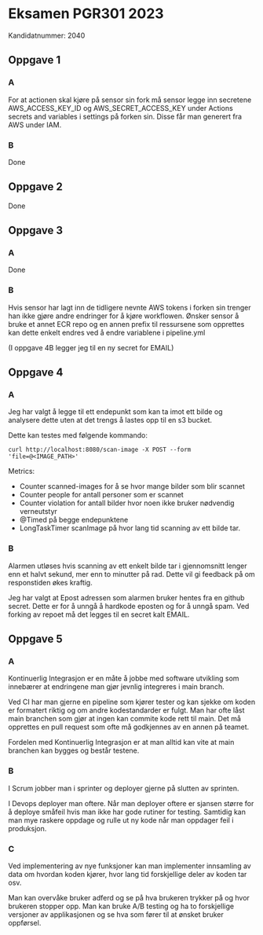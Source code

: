 ﻿# Eksamen PGR301 2023
Kandidatnummer: 2040

## Oppgave 1
### A

For at actionen skal kjøre på sensor sin fork må sensor legge inn secretene AWS_ACCESS_KEY_ID og AWS_SECRET_ACCESS_KEY
under Actions secrets and variables i settings på forken sin. Disse får man generert fra AWS under IAM.

### B
Done

## Oppgave 2
Done

## Oppgave 3
### A
Done

### B

Hvis sensor har lagt inn de tidligere nevnte AWS tokens i forken sin trenger han ikke gjøre andre endringer for å kjøre
workflowen. Ønsker sensor å bruke et annet ECR repo og en annen prefix til ressursene som opprettes kan dette enkelt
endres ved å endre variablene i pipeline.yml

(I oppgave 4B legger jeg til en ny secret for EMAIL)

## Oppgave 4
### A
Jeg har valgt å legge til ett endepunkt som kan ta imot ett bilde og analysere dette uten at det trengs å lastes opp 
til en s3 bucket.

Dette kan testes med følgende kommando:
```shell
curl http://localhost:8080/scan-image -X POST --form 'file=@<IMAGE_PATH>'
```

Metrics:

* Counter scanned-images for å se hvor mange bilder som blir scannet
* Counter people for antall personer som er scannet
* Counter violation for antall bilder hvor noen ikke bruker nødvendig verneutstyr
* @Timed på begge endepunktene
* LongTaskTimer scanImage på hvor lang tid scanning av ett bilde tar.

### B

Alarmen utløses hvis scanning av ett enkelt bilde tar i gjennomsnitt lenger enn et halvt sekund, mer enn to minutter på
rad. Dette vil gi feedback på om responstiden økes kraftig.

Jeg har valgt at Epost adressen som alarmen bruker hentes fra en github secret. Dette er for å unngå å hardkode eposten
og for å unngå spam. Ved forking av repoet må det legges til en secret kalt EMAIL.

## Oppgave 5
### A

Kontinuerlig Integrasjon er en måte å jobbe med software utvikling som innebærer at endringene man gjør jevnlig
integreres i main branch.

Ved CI har man gjerne en pipeline som kjører tester og kan sjekke om koden er formatert riktig og om andre
kodestandarder er fulgt. Man har ofte låst main branchen som gjør at ingen kan commite kode rett til main. Det må
opprettes en pull request som ofte må godkjennes av en annen på teamet.

Fordelen med Kontinuerlig Integrasjon er at man alltid kan vite at main branchen kan bygges og består testene.

### B

I Scrum jobber man i sprinter og deployer gjerne på slutten av sprinten.

I Devops deployer man oftere. Når man deployer oftere er sjansen større for å deploye småfeil hvis man ikke har gode 
rutiner for testing. Samtidig kan man mye raskere oppdage og rulle ut ny kode når man oppdager feil i produksjon.

### C

Ved implementering av nye funksjoner kan man implementer innsamling av data om hvordan koden kjører, hvor lang tid 
forskjellige deler av koden tar osv.

Man kan overvåke bruker adferd og se på hva brukeren trykker på og hvor brukeren stopper opp. Man kan bruke A/B testing
og ha to forskjellige versjoner av applikasjonen og se hva som fører til at ønsket bruker oppførsel.
